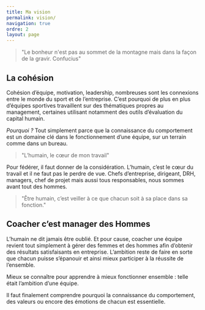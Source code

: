 ```yaml
---
title: Ma vision
permalink: vision/
navigation: true
ordre: 2
layout: page
---
```


> "Le bonheur n'est pas au sommet de la montagne mais dans la façon de la gravir.
Confucius"

## La cohésion

Cohésion d’équipe, motivation, leadership, nombreuses sont les connexions entre le monde du sport et de l’entreprise. C’est pourquoi de plus en plus d’équipes sportives travaillent sur des thématiques propres au management, certaines utilisant notamment des outils d’évaluation du capital humain. 

*Pourquoi ?* Tout simplement parce que la connaissance du comportement est un domaine clé dans le fonctionnement d’une équipe, sur un terrain comme dans un bureau.
​

> "L’humain, le cœur de mon travail"
​

Pour fédérer, il faut donner de la considération. L’humain, c’est le cœur du travail et il ne faut pas le perdre de vue. Chefs d’entreprise, dirigeant, DRH, managers, chef de projet mais aussi tous responsables, nous sommes avant tout des hommes.

> "Être humain, c’est veiller à ce que chacun soit à sa place dans sa fonction."

## Coacher c’est manager des Hommes

L’humain ne dit jamais être oublié. Et pour cause, coacher une équipe revient tout simplement à gérer des femmes et des hommes afin d’obtenir des résultats satisfaisants en entreprise. L’ambition reste de faire en sorte que chacun puisse s’épanouir et ainsi mieux participer à la réussite de l’ensemble.
 
Mieux se connaître pour apprendre à mieux fonctionner ensemble : telle était l’ambition d’une équipe. 

Il faut finalement comprendre pourquoi la connaissance du comportement, des valeurs ou encore des émotions de chacun est essentielle.